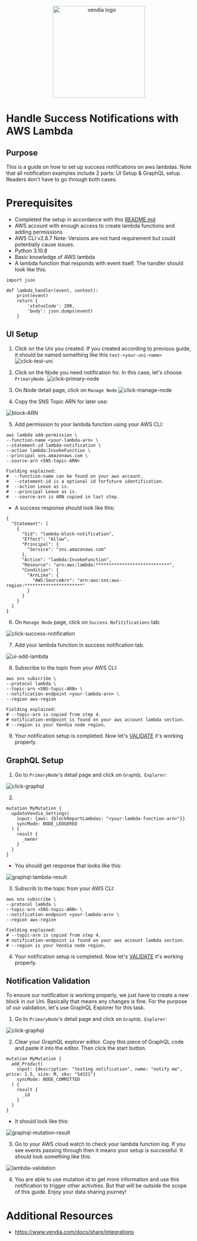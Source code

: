<p align="center">
  <a href="https://vendia.net/">
    <img src="https://www.vendia.net/images/logo/black.svg" alt="vendia logo" width="250px">
  </a>
</p>

# Handle Success Notifications with AWS Lambda

## Purpose
This is a guide on how to set up success notifications on aws lambdas. Note that all notification examples include 2 parts: UI Setup & GraphQL setup. Readers don't have to go through both cases.

# Prerequisites
* Completed the setup in accordance with this [README.md](../../README.md)
* AWS account with enough access to create lambda functions and adding permissions
* AWS CLI v2.8.7 Note: Versions are not hard requirement but could potentially cause issues.
* Python 3.10.8
* Basic knowledge of AWS lambda
* A lambda function that responds with event itself. The handler should look like this:
  
```
import json

def lambda_handler(event, context):
    print(event)
    return {
        'statusCode': 200,
        'body': json.dumps(event)
    }
```

## UI Setup
1. Click on the Uni you created. If you created according to previous guide, it should be named something like this `test-<your-uni-name>`
![click-test-uni](../../image/re-usable/click-test-uni.png)

2. Click on the Node you need notification for. In this case, let's choose `PrimaryNode`.
![click-primary-node](../../image/re-usable/click-primary-node.png)

3. On Node detail page, click on `Manage Node`
![click-manage-node](../../image/re-usable/click-manage-node.png)

4. Copy the SNS Topic ARN for later use:

![block-ARN](../../image/re-usable/block-arn.png)

5. Add permission to your lambda function using your AWS CLI:
```
aws lambda add-permission \
--function-name <your-lambda-arn> \
--statement-id lambda-notification \
--action lambda:InvokeFunction \
--principal sns.amazonaws.com \
--source-arn <SNS-topic-ARN>

Fielding explained:
#  --function-name can be found on your aws account.
#  --statement-id is a optional id forfuture identification.
#  --action Leave as is.
#  --principal Leave as is.
#  --source-arn is ARN copied in last step.
```

* A success response should look like this:
```
{
  "Statement": [
    {
      "Sid": "lambda-block-notification",
      "Effect": "Allow",
      "Principal": {
        "Service": "sns.amazonaws.com"
      },
      "Action": "lambda:InvokeFunction",
      "Resource": "arn:aws:lambda:****************************",
      "Condition": {
        "ArnLike": {
          "AWS:SourceArn": "arn:aws:sns:aws-region:**********************"
        }
      }
    }
  ]
}
```

6. On `Manage Node` page, click on `Success Nofitifications` tab:

![click-success-notification](../../image/success/click-success-notification.png)

7. Add your lambda function in success notification tab.

![ui-add-lambda](../../image/success/lambda/ui-add-lambda.png)

8. Subscribe to the topic from your AWS CLI:

```
aws sns subscribe \
--protocol lambda \
--topic-arn <SNS-topic-ARN> \
--notification-endpoint <your-lambda-arn> \
--region aws-region

Fielding explained:
# --topic-arn is copied from step 4.
# notification-endpoint is found on your aws account lambda section.
# --region is your Vendia node region.
```

9. Your notification setup is completed. Now let's [VALIDATE](#notification-validation) it's working properly.

## GraphQL Setup

1. Go to `PrimaryNode`'s detail page and click on `GraphQL Explorer`: 

![click-graphql](../../image/re-usable/click-grahql-explorer.png)

2. 

```
mutation MyMutation {
  updateVendia_Settings(
    input: {aws: {blockReportLambdas: "<your-lambda-function-arn>"}}
    syncMode: NODE_LEDGERED
  ) {
    result {
      _owner
    }
  }
}
```

* You should get response that looks like this:

![graphql-lambda-result](../../image/success/lambda/graphql-lambda-result.png)

3. Subscrib to the topic from your AWS CLI:

```
aws sns subscribe \
--protocol lambda \
--topic-arn <SNS-topic-ARN> \
--notification-endpoint <your-lambda-arn> \
--region aws-region

Fielding explained:
# --topic-arn is copied from step 4.
# notification-endpoint is found on your aws account lambda section.
# --region is your Vendia node region.
```

4. Your notification setup is completed. Now let's [VALIDATE](#notification-validation) it's working properly.

## Notification Validation
To ensure our notification is working properly, we just have to create a new block in our Uni. Basically that means any changes is fine. For the purpose of our validation, let's use GraphQL Explorer for this task.

<!-- step 1 and 2 are reusable for all examples -->

1. Go to `PrimaryNode`'s detail page and click on `GraphQL Explorer`: 

![click-graphql](../../image/re-usable/click-grahql-explorer.png)

<!-- Two step 2s are provided for success and error cases respectively -->

2. Clear your GraphQL explorer editor. Copy this piece of GraphQL code and paste it into the editor. Then click the start button.
```
mutation MyMutation {
  add_Product(
    input: {description: "testing notification", name: "notify me", price: 1.5, size: M, sku: "54321"}
    syncMode: NODE_COMMITTED
  ) {
    result {
      _id
    }
  }
}
```
* It should look like this:

![graphql-mutation-result](../../image/re-usable/create-new-block.png)

3. Go to your AWS cloud watch to check your lambda function log. If you see events passing through then it means your setup is successful. It should look something like this:

![lambda-validation](../../image/success/lambda/notification-validation.png)


4. You are able to use mutation id to get more information and use this notification to trigger other activities. But that will be outside the scope of this guide. Enjoy your data sharing journey!

# Additional Resources

* https://www.vendia.com/docs/share/integrations